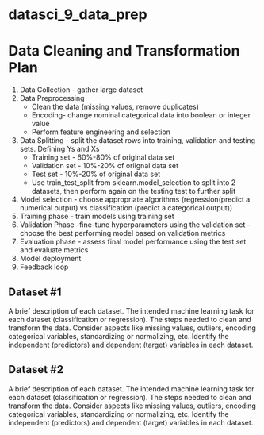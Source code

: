 # datasci_9_data_prep

# Data Cleaning and Transformation Plan
1. Data Collection - gather large dataset
2. Data Preprocessing 
    - Clean the data (missing values, remove duplicates)
    - Encoding- change nominal categorical data into boolean or integer value
    - Perform feature engineering and selection
3. Data Splitting - split the dataset rows into training, validation and testing sets. Defining Ys and Xs
    - Training set - 60%-80% of original data set
    - Validation set - 10%-20% of oriignal data set
    - Test set - 10%-20% of original data set
    - Use train_test_split from sklearn.model_selection to split into 2 datasets, then perform again on the testing test to further split
4. Model selection - choose appropriate algorithms (regression(predict a numerical output) vs classification (predict a categorical output))
5. Training phase - train models using training set
6. Validation Phase
    -fine-tune hyperparameters using the validation set
    -choose the best performing model based on validation metrics
7. Evaluation phase - assess final model performance using the test set and evaluate metrics
8. Model deployment
9. Feedback loop

## Dataset #1
A brief description of each dataset.
The intended machine learning task for each dataset (classification or regression).
The steps needed to clean and transform the data. Consider aspects like missing values, outliers, encoding categorical variables, standardizing or normalizing, etc.
Identify the independent (predictors) and dependent (target) variables in each dataset.

## Dataset #2
A brief description of each dataset.
The intended machine learning task for each dataset (classification or regression).
The steps needed to clean and transform the data. Consider aspects like missing values, outliers, encoding categorical variables, standardizing or normalizing, etc.
Identify the independent (predictors) and dependent (target) variables in each dataset.

